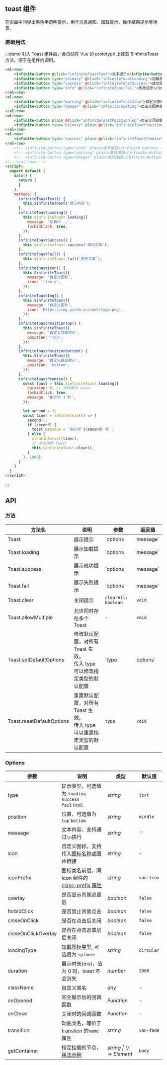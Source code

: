 ## toast 组件

在页面中间弹出黑色半透明提示，用于消息通知、加载提示、操作结果提示等场景。

### 基础用法

:::demo 引入 Toast 组件后，会自动在 Vue 的 prototype 上挂载 $infiniteToast 方法，便于在组件内调用。


```html
<el-row>
    <infinite-button @click="infiniteToastText">文字提示</infinite-button>
    <infinite-button type="primary" @click="infiniteToastLoading">加载提示</infinite-button>
    <infinite-button type="success" @click="infiniteToastSuccess">成功提示</infinite-button>
    <infinite-button type="info" @click="infiniteToastFail">失败提示</infinite-button>
</el-row>
<el-row>
    <infinite-button type="warning" @click="infiniteToastIcon">自定义图标提示</infinite-button>
    <infinite-button type="danger" @click="infiniteToastImg">自定义图片提示</infinite-button>
</el-row>
<el-row>
    <infinite-button plain @click="infiniteToastPositionTop">自定义顶部提示</infinite-button>
    <infinite-button type="primary" plain @click="infiniteToastPositionBottom">自定义底部提示</infinite-button>
</el-row>
<el-row>
    <infinite-button type="success" plain @click="infiniteToastPromise">动态更新提示</infinite-button>
</el-row>
    <!-- <infinite-button type="info" plain>信息按钮</infinite-button> -->
    <!-- <infinite-button type="warning" plain>警告按钮</infinite-button> -->
    <!-- <infinite-button type="danger" plain>危险按钮</infinite-button> -->
<!-- </el-row> -->
<script>
  export default {
    data() {
      return {
      }
    },
    methods: {
      infiniteToastText() {
        this.$infiniteToast('提示内容');
      },
      infiniteToastLoading() {
        this.$infiniteToast.loading({
          message: '加载中...',
          forbidClick: true,
        });
      },
      infiniteToastSuccess() {
        this.$infiniteToast.success('成功文案');
      },
      infiniteToastFail() {
        this.$infiniteToast.fail('失败文案');
      },
      infiniteToastIcon() {
        this.$infiniteToast({
          message: '自定义图标',
          icon: 'like-o',
        });
      },
      infiniteToastImg() {
        this.$infiniteToast({
          message: '自定义图片',
          icon: 'https://img.yzcdn.cn/vant/logo.png',
        });
      },
      infiniteToastPositionTop() {
        this.$infiniteToast({
          message: '自定义顶部提示',
          position: 'top',
        });
      },
      infiniteToastPositionBottom() {
        this.$infiniteToast({
          message: '自定义底部提示',
          position: 'bottom',
        });
      },
      infiniteToastPromise() {
        const toast = this.$infiniteToast.loading({
          duration: 0, // 持续展示 toast
          forbidClick: true,
          message: '倒计时 3 秒',
        });

        let second = 3;
        const timer = setInterval(() => {
          second--;
          if (second) {
            toast.message = `倒计时 ${second} 秒`;
          } else {
            clearInterval(timer);
            // 手动清除 Toast
            this.$infiniteToast.clear();
          }
        }, 1000);
      }
    }
  }
</script>
```

:::

## API

### 方法

| 方法名 | 说明 | 参数 | 返回值 |
| --- | --- | --- | --- |
| Toast | 展示提示 | `options | message` | toast 实例 |
| Toast.loading | 展示加载提示 | `options | message` | toast 实例 |
| Toast.success | 展示成功提示 | `options | message` | toast 实例 |
| Toast.fail | 展示失败提示 | `options | message` | toast 实例 |
| Toast.clear | 关闭提示 | `clearAll: boolean` | `void` |
| Toast.allowMultiple | 允许同时存在多个 Toast | - | `void` |
| Toast.setDefaultOptions | 修改默认配置，对所有 Toast 生效。<br>传入 type 可以修改指定类型的默认配置 | `type | options` | `void` |
| Toast.resetDefaultOptions | 重置默认配置，对所有 Toast 生效。<br>传入 type 可以重置指定类型的默认配置 | `type` | `void` |

### Options

| 参数 | 说明 | 类型 | 默认值 |
| --- | --- | --- | --- |
| type | 提示类型，可选值为 `loading` `success`<br>`fail` `html` | _string_ | `text` |
| position | 位置，可选值为 `top` `bottom` | _string_ | `middle` |
| message | 文本内容，支持通过`\n`换行 | _string_ | `''` | - |
| icon | 自定义图标，支持传入[图标名称](#/zh-CN/icon)或图片链接 | _string_ | - |
| iconPrefix | 图标类名前缀，同 Icon 组件的 [class-prefix 属性](#/zh-CN/icon#props) | _string_ | `van-icon` |
| overlay | 是否显示背景遮罩层 | _boolean_ | `false` |
| forbidClick | 是否禁止背景点击 | _boolean_ | `false` |
| closeOnClick | 是否在点击后关闭 | _boolean_ | `false` |
| closeOnClickOverlay | 是否在点击遮罩层后关闭 | _boolean_ | `false` |
| loadingType | [加载图标类型](#/zh-CN/loading), 可选值为 `spinner` | _string_ | `circular` |
| duration | 展示时长(ms)，值为 0 时，toast 不会消失 | _number_ | `2000` |
| className | 自定义类名 | _any_ | - |
| onOpened | 完全展示后的回调函数 | _Function_ | - |
| onClose | 关闭时的回调函数 | _Function_ | - |
| transition | 动画类名，等价于 [transtion](https://cn.vuejs.org/v2/api/index.html#transition) 的`name`属性 | _string_ | `van-fade` |
| getContainer | 指定挂载的节点，[用法示例](#/zh-CN/popup#zhi-ding-gua-zai-wei-zhi) | _string \| () => Element_ | `body` |
